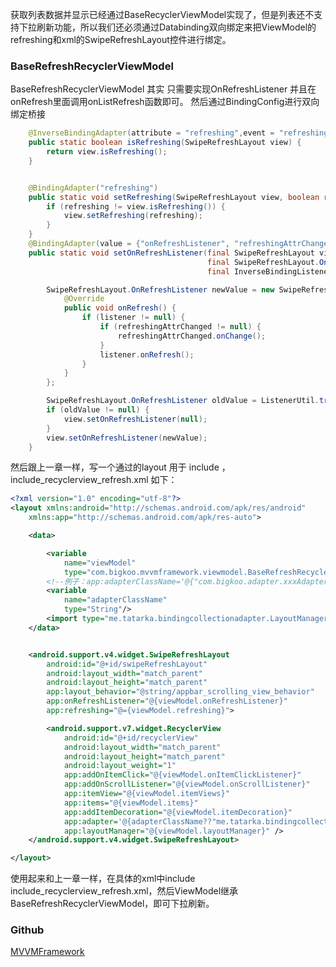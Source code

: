 获取列表数据并显示已经通过BaseRecyclerViewModel实现了，但是列表还不支持下拉刷新功能，所以我们还必须通过Databinding双向绑定来把ViewModel的refreshing和xml的SwipeRefreshLayout控件进行绑定。

### BaseRefreshRecyclerViewModel

BaseRefreshRecyclerViewModel 其实 只需要实现OnRefreshListener 并且在onRefresh里面调用onListRefresh函数即可。
然后通过BindingConfig进行双向绑定桥接

```java
    @InverseBindingAdapter(attribute = "refreshing",event = "refreshingAttrChanged")
    public static boolean isRefreshing(SwipeRefreshLayout view) {
        return view.isRefreshing();
    }


    @BindingAdapter("refreshing")
    public static void setRefreshing(SwipeRefreshLayout view, boolean refreshing) {
        if (refreshing != view.isRefreshing()) {
            view.setRefreshing(refreshing);
        }
    }
    @BindingAdapter(value = {"onRefreshListener", "refreshingAttrChanged"}, requireAll = false)
    public static void setOnRefreshListener(final SwipeRefreshLayout view,
                                            final SwipeRefreshLayout.OnRefreshListener listener,
                                            final InverseBindingListener refreshingAttrChanged) {

        SwipeRefreshLayout.OnRefreshListener newValue = new SwipeRefreshLayout.OnRefreshListener() {
            @Override
            public void onRefresh() {
                if (listener != null) {
                    if (refreshingAttrChanged != null) {
                        refreshingAttrChanged.onChange();
                    }
                    listener.onRefresh();
                }
            }
        };

        SwipeRefreshLayout.OnRefreshListener oldValue = ListenerUtil.trackListener(view, newValue, R.id.onRefreshListener);
        if (oldValue != null) {
            view.setOnRefreshListener(null);
        }
        view.setOnRefreshListener(newValue);
    }

```

然后跟上一章一样，写一个通过的layout 用于 include ，include_recyclerview_refresh.xml 如下：

```xml
<?xml version="1.0" encoding="utf-8"?>
<layout xmlns:android="http://schemas.android.com/apk/res/android"
    xmlns:app="http://schemas.android.com/apk/res-auto">

    <data>

        <variable
            name="viewModel"
            type="com.bigkoo.mvvmframework.viewmodel.BaseRefreshRecyclerViewModel" />
        <!--例子：app:adapterClassName='@{"com.bigkoo.adapter.xxxAdapter"}'-->
        <variable
            name="adapterClassName"
            type="String"/>
        <import type="me.tatarka.bindingcollectionadapter.LayoutManagers" />
    </data>


    <android.support.v4.widget.SwipeRefreshLayout
        android:id="@+id/swipeRefreshLayout"
        android:layout_width="match_parent"
        android:layout_height="match_parent"
        app:layout_behavior="@string/appbar_scrolling_view_behavior"
        app:onRefreshListener="@{viewModel.onRefreshListener}"
        app:refreshing="@={viewModel.refreshing}">

        <android.support.v7.widget.RecyclerView
            android:id="@+id/recyclerView"
            android:layout_width="match_parent"
            android:layout_height="match_parent"
            android:layout_weight="1"
            app:addOnItemClick="@{viewModel.onItemClickListener}"
            app:addOnScrollListener="@{viewModel.onScrollListener}"
            app:itemView="@{viewModel.itemViews}"
            app:items="@{viewModel.items}"
            app:addItemDecoration="@{viewModel.itemDecoration}"
            app:adapter='@{adapterClassName??"me.tatarka.bindingcollectionadapter.BindingRecyclerViewAdapter"}'
            app:layoutManager="@{viewModel.layoutManager}" />
    </android.support.v4.widget.SwipeRefreshLayout>

</layout>
```

使用起来和上一章一样，在具体的xml中include include_recyclerview_refresh.xml，然后ViewModel继承BaseRefreshRecyclerViewModel，即可下拉刷新。

### Github

[MVVMFramework](https://github.com/saiwu-bigkoo/Android-MVVMFramework)